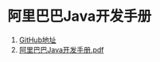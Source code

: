 # 阿里巴巴Java开发手册
1. [GitHub地址](https://github.com/alibaba/p3c)
2. <a href="Java/规范篇/阿里巴巴Java开发手册/assets/files/Java开发手册-黄山版.pdf" download="阿里巴巴Java开发手册.pdf">阿里巴巴Java开发手册.pdf</a>

<!-- ```pdf
Java/规范篇/阿里巴巴Java开发手册/assets/files/Java开发手册-黄山版.pdf
``` -->
